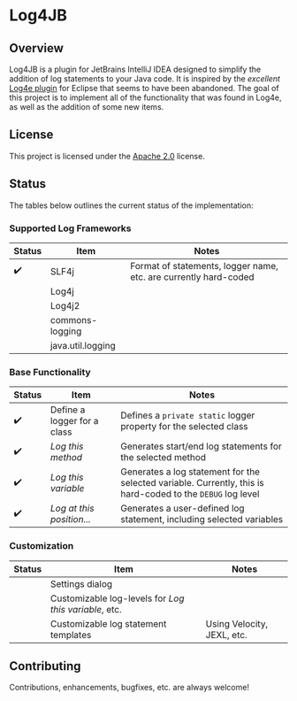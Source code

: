 # Log4JB

## Overview

Log4JB is a plugin for JetBrains IntelliJ IDEA designed to simplify the addition of log statements to your Java code. It is
inspired by the _excellent_ [Log4e plugin](http://log4e.jayefem.de) for Eclipse that seems to have been abandoned. The
goal of this project is to implement all of the functionality that was found in Log4e, as well as the addition of some
new items.

## License

This project is licensed under the [Apache 2.0](APACHE_LICENSE.md) license.

## Status

The tables below outlines the current status of the implementation:

### Supported Log Frameworks

| Status             | Item              | Notes                                                            |
| ------------------ | ----------------- | ---------------------------------------------------------------- |
| :heavy_check_mark: | SLF4j             | Format of statements, logger name, etc. are currently hard-coded |
|                    | Log4j             |                                                                  |
|                    | Log4j2            |                                                                  |
|                    | commons-logging   |                                                                  |
|                    | java.util.logging |                                                                  |

### Base Functionality

| Status | Item                        | Notes                                                                                                        |
| ------ |-----------------------------|--------------------------------------------------------------------------------------------------------------|
| :heavy_check_mark: | Define a logger for a class | Defines a `private static` logger property for the selected class                                            |
| :heavy_check_mark: | *Log this method*           | Generates start/end log statements for the selected method                                                   |
| :heavy_check_mark: | *Log this variable*         | Generates a log statement for the selected variable.  Currently, this is hard-coded to the `DEBUG` log level |
| :heavy_check_mark: | *Log at this position...* | Generates a user-defined log statement, including selected variables                                         |

### Customization

| Status | Item            | Notes |
| ------ |-----------------| ----- |
| | Settings dialog | |
| | Customizable log-levels for *Log this variable*, etc. | |
| | Customizable log statement templates | Using Velocity, JEXL, etc. |

## Contributing

Contributions, enhancements, bugfixes, etc. are always welcome!